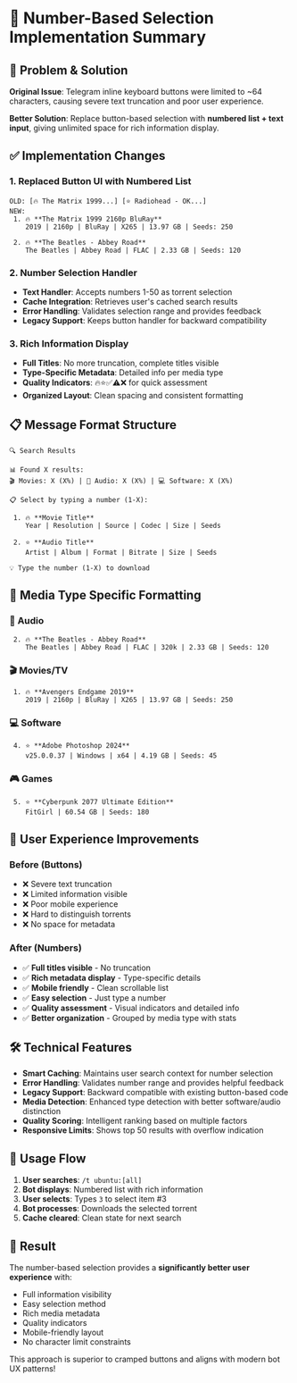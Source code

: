 # 🔢 Number-Based Selection Implementation Summary

## 🎯 **Problem & Solution**

**Original Issue**: Telegram inline keyboard buttons were limited to ~64 characters, causing severe text truncation and poor user experience.

**Better Solution**: Replace button-based selection with **numbered list + text input**, giving unlimited space for rich information display.

## ✅ **Implementation Changes**

### 1. **Replaced Button UI with Numbered List**
```
OLD: [🔥 The Matrix 1999...] [⭐ Radiohead - OK...]  
NEW: 
 1. 🔥 **The Matrix 1999 2160p BluRay**
    2019 | 2160p | BluRay | X265 | 13.97 GB | Seeds: 250

 2. 🔥 **The Beatles - Abbey Road**  
    The Beatles | Abbey Road | FLAC | 2.33 GB | Seeds: 120
```

### 2. **Number Selection Handler**
- **Text Handler**: Accepts numbers 1-50 as torrent selection
- **Cache Integration**: Retrieves user's cached search results
- **Error Handling**: Validates selection range and provides feedback
- **Legacy Support**: Keeps button handler for backward compatibility

### 3. **Rich Information Display**
- **Full Titles**: No more truncation, complete titles visible
- **Type-Specific Metadata**: Detailed info per media type
- **Quality Indicators**: 🔥⭐✅⚠️❌ for quick assessment
- **Organized Layout**: Clean spacing and consistent formatting

## 📋 **Message Format Structure**

```
🔍 Search Results

📊 Found X results:
🎬 Movies: X (X%) | 🎵 Audio: X (X%) | 💻 Software: X (X%)

📋 Select by typing a number (1-X):

 1. 🔥 **Movie Title**
    Year | Resolution | Source | Codec | Size | Seeds

 2. ⭐ **Audio Title**  
    Artist | Album | Format | Bitrate | Size | Seeds

💡 Type the number (1-X) to download
```

## 🎯 **Media Type Specific Formatting**

### 🎵 **Audio**
```
 2. 🔥 **The Beatles - Abbey Road**
    The Beatles | Abbey Road | FLAC | 320k | 2.33 GB | Seeds: 120
```

### 🎬 **Movies/TV**
```
 1. 🔥 **Avengers Endgame 2019**
    2019 | 2160p | BluRay | X265 | 13.97 GB | Seeds: 250
```

### 💻 **Software**
```
 4. ⭐ **Adobe Photoshop 2024**
    v25.0.0.37 | Windows | x64 | 4.19 GB | Seeds: 45
```

### 🎮 **Games**
```
 5. ⭐ **Cyberpunk 2077 Ultimate Edition**
    FitGirl | 60.54 GB | Seeds: 180
```

## 🚀 **User Experience Improvements**

### **Before (Buttons)**
- ❌ Severe text truncation
- ❌ Limited information visible
- ❌ Poor mobile experience
- ❌ Hard to distinguish torrents
- ❌ No space for metadata

### **After (Numbers)**
- ✅ **Full titles visible** - No truncation
- ✅ **Rich metadata display** - Type-specific details
- ✅ **Mobile friendly** - Clean scrollable list
- ✅ **Easy selection** - Just type a number
- ✅ **Quality assessment** - Visual indicators and detailed info
- ✅ **Better organization** - Grouped by media type with stats

## 🛠️ **Technical Features**

- **Smart Caching**: Maintains user search context for number selection
- **Error Handling**: Validates number range and provides helpful feedback
- **Legacy Support**: Backward compatible with existing button-based code
- **Media Detection**: Enhanced type detection with better software/audio distinction
- **Quality Scoring**: Intelligent ranking based on multiple factors
- **Responsive Limits**: Shows top 50 results with overflow indication

## 📱 **Usage Flow**

1. **User searches**: `/t ubuntu:[all]`
2. **Bot displays**: Numbered list with rich information
3. **User selects**: Types `3` to select item #3
4. **Bot processes**: Downloads the selected torrent
5. **Cache cleared**: Clean state for next search

## 🎉 **Result**

The number-based selection provides a **significantly better user experience** with:
- Full information visibility
- Easy selection method
- Rich media metadata
- Quality indicators
- Mobile-friendly layout
- No character limit constraints

This approach is superior to cramped buttons and aligns with modern bot UX patterns!
